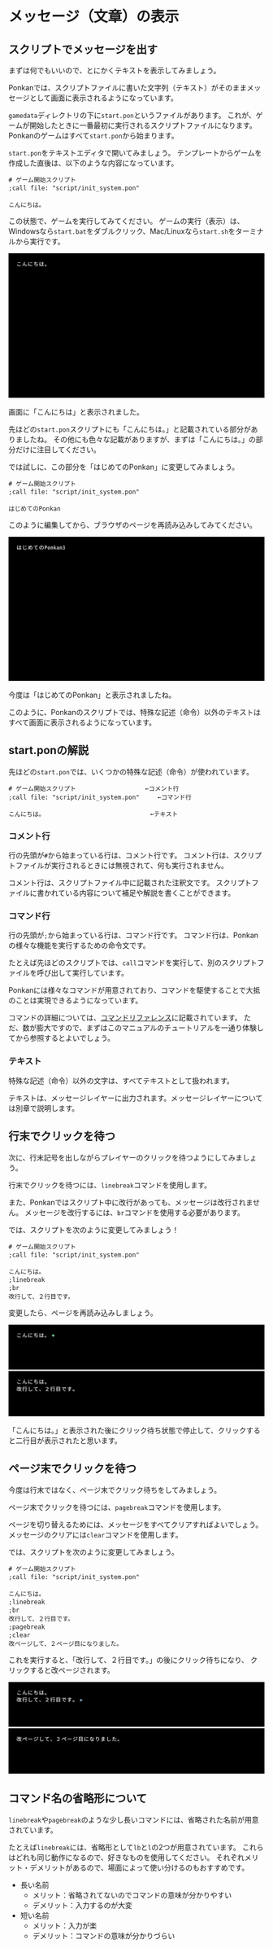 # メッセージ（文章）の表示

## スクリプトでメッセージを出す

まずは何でもいいので、とにかくテキストを表示してみましょう。

Ponkanでは、スクリプトファイルに書いた文字列（テキスト）がそのままメッセージとして画面に表示されるようになっています。

`gamedata`ディレクトリの下に`start.pon`というファイルがあります。
これが、ゲームが開始したときに一番最初に実行されるスクリプトファイルになります。
Ponkanのゲームはすべて`start.pon`から始まります。

`start.pon`をテキストエディタで開いてみましょう。
テンプレートからゲームを作成した直後は、以下のような内容になっています。

```plain
# ゲーム開始スクリプト
;call file: "script/init_system.pon"

こんにちは。
```

この状態で、ゲームを実行してみてください。
ゲームの実行（表示）は、Windowsなら`start.bat`をダブルクリック、Mac/Linuxなら`start.sh`をターミナルから実行です。

![こんにちは](image/message_01.png)

画面に「こんにちは」と表示されました。

先ほどの`start.pon`スクリプトにも「こんにちは。」と記載されている部分がありましたね。
その他にも色々な記載がありますが、まずは「こんにちは。」の部分だけに注目してください。

では試しに、この部分を「はじめてのPonkan」に変更してみましょう。

```plain
# ゲーム開始スクリプト
;call file: "script/init_system.pon"

はじめてのPonkan
```

このように編集してから、ブラウザのページを再読み込みしてみてください。

![はじめてのPonkan](image/message_02.png)

今度は「はじめてのPonkan」と表示されましたね。

このように、Ponkanのスクリプトでは、特殊な記述（命令）以外のテキストはすべて画面に表示されるようになっています。

## start.ponの解説

先ほどの`start.pon`では、いくつかの特殊な記述（命令）が使われています。

```plain
# ゲーム開始スクリプト                   ←コメント行
;call file: "script/init_system.pon"     ←コマンド行

こんにちは。                             ←テキスト
```

### コメント行

行の先頭が`#`から始まっている行は、コメント行です。
コメント行は、スクリプトファイルが実行されるときには無視されて、何も実行されません。

コメント行は、スクリプトファイル中に記載された注釈文です。
スクリプトファイルに書かれている内容について補足や解説を書くことができます。

### コマンド行

行の先頭が`;`から始まっている行は、コマンド行です。
コマンド行は、Ponkanの様々な機能を実行するための命令文です。

たとえば先ほどのスクリプトでは、`call`コマンドを実行して、別のスクリプトファイルを呼び出して実行しています。

Ponkanには様々なコマンドが用意されており、コマンドを駆使することで大抵のことは実現できるようになっています。

コマンドの詳細については、[コマンドリファレンス](../ref/command_ref.md)に記載されています。
ただ、数が膨大ですので、まずはこのマニュアルのチュートリアルを一通り体験してから参照するとよいでしょう。

### テキスト

特殊な記述（命令）以外の文字は、すべてテキストとして扱われます。

テキストは、メッセージレイヤーに出力されます。メッセージレイヤーについては別章で説明します。

## 行末でクリックを待つ

次に、行末記号を出しながらプレイヤーのクリックを待つようにしてみましょう。

行末でクリックを待つには、`linebreak`コマンドを使用します。

また、Ponkanではスクリプト中に改行があっても、メッセージは改行されません。
メッセージを改行するには、`br`コマンドを使用する必要があります。

では、スクリプトを次のように変更してみましょう！

```plain
# ゲーム開始スクリプト
;call file: "script/init_system.pon"

こんにちは。
;linebreak
;br
改行して、２行目です。
```

変更したら、ページを再読み込みしましょう。

![一行目](image/message_03.png)
![二行目](image/message_04.png)

「こんにちは。」と表示された後にクリック待ち状態で停止して、クリックすると二行目が表示されたと思います。

## ページ末でクリックを待つ

今度は行末ではなく、ページ末でクリック待ちをしてみましょう。

ページ末でクリックを待つには、`pagebreak`コマンドを使用します。

ページを切り替えるためには、メッセージをすべてクリアすればよいでしょう。
メッセージのクリアには`clear`コマンドを使用します。

では、スクリプトを次のように変更してみましょう。

```plain
# ゲーム開始スクリプト
;call file: "script/init_system.pon"

こんにちは。
;linebreak
;br
改行して、２行目です。
;pagebreak
;clear
改ページして、２ページ目になりました。
```

これを実行すると、「改行して、２行目です。」の後にクリック待ちになり、
クリックすると改ページされます。

![一行目](image/message_05.png)
![二行目](image/message_06.png)

## コマンド名の省略形について

`linebreak`や`pagebreak`のような少し長いコマンドには、省略された名前が用意されています。

たとえば`linebreak`には、省略形として`lb`と`l`の2つが用意されています。
これらはどれも同じ動作になるので、好きなものを使用してください。
それぞれメリット・デメリットがあるので、場面によって使い分けるのもおすすめです。

- 長い名前
    - メリット：省略されてないのでコマンドの意味が分かりやすい
    - デメリット：入力するのが大変
- 短い名前
    - メリット：入力が楽
    - デメリット：コマンドの意味が分かりづらい
